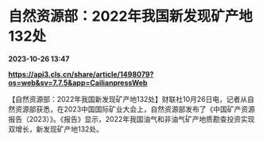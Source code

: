 # 自然资源部：2022年我国新发现矿产地132处

**2023-10-26 13:47**

**https://api3.cls.cn/share/article/1498079?os=web&sv=7.7.5&app=CailianpressWeb**

【自然资源部：2022年我国新发现矿产地132处】财联社10月26日电，记者从自然资源部获悉，在2023中国国际矿业大会上，自然资源部发布了《中国矿产资源报告（2023）》。《报告》显示，2022年我国油气和非油气矿产地质勘查投资实现双增长，新发现矿产地132处。